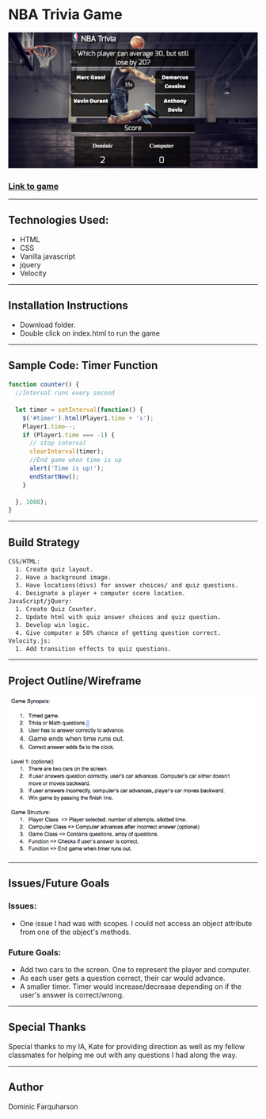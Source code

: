# NBA Trivia Game

![NBA Trivia Game](assets/screenshot.png)

### [Link to game](https://dominic-farquharson.github.io/NBA%20Trivia/)
---
## Technologies Used:
- HTML
- CSS
- Vanilla javascript
- jquery
- Velocity

---
## Installation Instructions

- Download folder.
- Double click on index.html to run the game

---
## Sample Code: Timer Function
```javascript
function counter() {
  //Interval runs every second

  let timer = setInterval(function() {
    $('#timer').html(Player1.time + 's');
    Player1.time--;
    if (Player1.time === -1) {
      // stop interval
      clearInterval(timer);
      //End game when time is up
      alert('Time is up!');
      endStartNew();
    }

  }, 1000);
}
```
---
## Build Strategy
```
CSS/HTML:
  1. Create quiz layout.
  2. Have a background image.
  3. Have locations(divs) for answer choices/ and quiz questions.
  4. Designate a player + computer score location.
JavaScript/jQuery:
  1. Create Quiz Counter.
  2. Update html with quiz answer choices and quiz question.
  3. Develop win logic.
  4. Give computer a 50% chance of getting question correct.
Velocity.js:
  1. Add transition effects to quiz questions.
```  
---
## Project Outline/Wireframe

![Wireframe](assets/wireframe.png)


---
## Issues/Future Goals
### Issues:
- One issue I had was with scopes. I could not access an object attribute from one of the object's methods.

### Future Goals:
- Add two cars to the screen. One to represent the player and computer.
- As each user gets a question correct, their car would advance.
- A smaller timer. Timer would increase/decrease depending on if the user's answer is correct/wrong.


---
## Special Thanks

Special thanks to my IA, Kate for providing direction as well as my fellow classmates for helping me out with any questions I had along the way.

---
## Author

Dominic Farquharson
